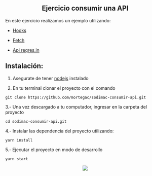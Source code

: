 <p>
    <h2 align="center"> Ejercicio consumir una API </h2>
</p>

En este ejercicio realizamos un ejemplo utilizando:
- [Hooks](https://es.reactjs.org/docs/hooks-effect.html)

- [Fetch](https://es.reactjs.org/docs/context.html)

- [Api reqres.in](https://reqres.in/api/users?per_page=20)



<h2>Instalación:</h2>

1. Asegurate de tener [nodejs](https://nodejs.org/es/) instalado

2. En tu terminal clonar el proyecto con el comando 

```
git clone https://github.com/mortegac/sodimac-consumir-api.git
```

3.- Una vez descargado a tu computador, ingresar en la carpeta del proyecto
```
cd sodimac-consumir-api.git

```
4.- Instalar las dependencia del proyecto utilizando:

```
yarn install
```

5.- Ejecutar el proyecto en modo de desarrollo

```
yarn start
```

<p align="center">
  <img src="imagen.gif">
</p>







